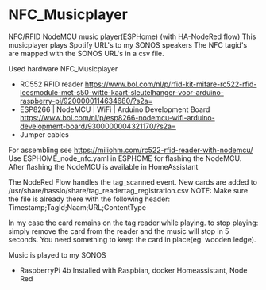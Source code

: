 # NFC_Musicplayer
NFC/RFID NodeMCU music player(ESPHome) (with HA-NodeRed flow)
This musicplayer plays Spotify URL's to my SONOS speakers
The NFC tagid's are mapped with the SONOS URL's in a csv file.

Used hardware
NFC_Musicplayer
- RC552 RFID reader
  https://www.bol.com/nl/p/rfid-kit-mifare-rc522-rfid-leesmodule-met-s50-witte-kaart-sleutelhanger-voor-arduino-raspberry-pi/9200000114634680/?s2a=
- ESP8266 | NodeMCU | WiFi | Arduino Development Board
  https://www.bol.com/nl/p/esp8266-nodemcu-wifi-arduino-development-board/9300000004321170/?s2a=
- Jumper cables


For assembling see https://miliohm.com/rc522-rfid-reader-with-nodemcu/
Use ESPHOME_node_nfc.yaml in ESPHOME for flashing the NodeMCU.
After flashing the NodeMCU is available in HomeAssistant

The NodeRed Flow handles the tag_scanned event.
New cards are added to /usr/share/hassio/share/tag_readertag_registration.csv
NOTE:
  Make sure the file is already there with the following header:
  Timestamp;TagId;Naam;URL;ContentType

In my case the card remains on the tag reader while playing. 
to stop playing: simply remove the card from the reader and the music will stop in 5 seconds.
You need something to keep the card in place(eg. wooden ledge).

Music is played to my SONOS

- RaspberryPi 4b 
Installed with Raspbian, docker Homeassistant, Node Red




